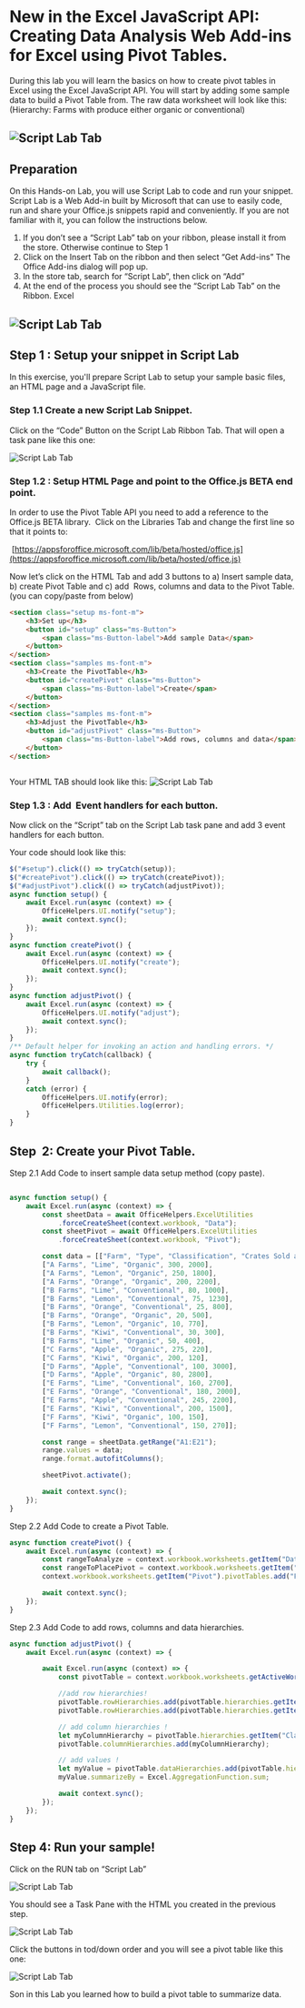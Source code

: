 # New in the Excel JavaScript API: Creating Data Analysis Web Add-ins for Excel using Pivot Tables.

During this lab you will learn the basics on how to create pivot tables in Excel using the Excel JavaScript API. You will start by adding some sample data to build a Pivot Table from. The raw data worksheet will look like this: (Hierarchy: Farms with produce either organic or conventional)

## ![Script Lab Tab](images/image7.png)

## Preparation

On this Hands-on Lab, you will use Script Lab to code and run your snippet. Script Lab is a Web Add-in built by Microsoft that can use to easily  code, run and share your Office.js snippets rapid and conveniently. If you are not familiar with it, you can follow the instructions below.

1.  If you don’t see a “Script Lab” tab on your ribbon, please install it from the store. Otherwise continue to Step 1
2.  Click on the Insert Tab on the ribbon and then select “Get Add-ins” The Office Add-ins dialog will pop up.
3.  In the store tab, search for “Script Lab”, then click on “Add”
4.  At the end of the process you should see the “Script Lab Tab” on the Ribbon.
 Excel
## ![Script Lab Tab](images/image1.png)

## Step 1 : Setup your snippet in Script Lab

In this exercise, you'll prepare Script Lab to setup your sample basic files, an HTML page and a JavaScript file.

### Step 1.1 Create a new Script Lab Snippet.

Click on the “Code” Button on the Script Lab Ribbon Tab. That will open a task pane like this one:

![Script Lab Tab](images/image2.png)

### Step 1.2 : Setup HTML Page and point to the Office.js BETA end point.

In order to use the Pivot Table API you need to add a reference to the Office.js BETA library.  Click on the Libraries Tab and change the first line so that it points to:

 [https://appsforoffice.microsoft.com/lib/beta/hosted/office.js](https://appsforoffice.microsoft.com/lib/beta/hosted/office.js)

Now let’s click on the HTML Tab and add 3 buttons to a) Insert sample data, b) create Pivot Table and c) add  Rows, columns and data to the Pivot Table. (you can copy/paste from below)

```html
<section class="setup ms-font-m">
    <h3>Set up</h3>
    <button id="setup" class="ms-Button">
        <span class="ms-Button-label">Add sample Data</span>
    </button>
</section>
<section class="samples ms-font-m">
    <h3>Create the PivotTable</h3>
    <button id="createPivot" class="ms-Button">
        <span class="ms-Button-label">Create</span>
    </button>
</section>
<section class="samples ms-font-m">
    <h3>Adjust the PivotTable</h3>
    <button id="adjustPivot" class="ms-Button">
        <span class="ms-Button-label">Add rows, columns and data</span>
    </button>
</section>



```

Your HTML TAB should look like this:
![Script Lab Tab](images/image3.png)

### Step 1.3 : Add  Event handlers for each button.

Now click on the “Script” tab on the Script Lab task pane and add 3 event handlers for each button.

Your code should look like this:

```javascript
$("#setup").click(() => tryCatch(setup));
$("#createPivot").click(() => tryCatch(createPivot));
$("#adjustPivot").click(() => tryCatch(adjustPivot));
async function setup() {
    await Excel.run(async (context) => {
        OfficeHelpers.UI.notify("setup");
        await context.sync();
    });
}
async function createPivot() {
    await Excel.run(async (context) => {
        OfficeHelpers.UI.notify("create");
        await context.sync();
    });
}
async function adjustPivot() {
    await Excel.run(async (context) => {
        OfficeHelpers.UI.notify("adjust");
        await context.sync();
    });
}
/** Default helper for invoking an action and handling errors. */
async function tryCatch(callback) {
    try {
        await callback();
    }
    catch (error) {
        OfficeHelpers.UI.notify(error);
        OfficeHelpers.Utilities.log(error);
    }
}
```
## Step  2: Create your Pivot Table.

Step 2.1 Add Code to insert sample data  setup method (copy paste).


```javascript

async function setup() {
    await Excel.run(async (context) => {
        const sheetData = await OfficeHelpers.ExcelUtilities
            .forceCreateSheet(context.workbook, "Data");
        const sheetPivot = await OfficeHelpers.ExcelUtilities
            .forceCreateSheet(context.workbook, "Pivot");

        const data = [["Farm", "Type", "Classification", "Crates Sold at Farm", "Crates Sold Wholesale"],
        ["A Farms", "Lime", "Organic", 300, 2000],
        ["A Farms", "Lemon", "Organic", 250, 1800],
        ["A Farms", "Orange", "Organic", 200, 2200],
        ["B Farms", "Lime", "Conventional", 80, 1000],
        ["B Farms", "Lemon", "Conventional", 75, 1230],
        ["B Farms", "Orange", "Conventional", 25, 800],
        ["B Farms", "Orange", "Organic", 20, 500],
        ["B Farms", "Lemon", "Organic", 10, 770],
        ["B Farms", "Kiwi", "Conventional", 30, 300],
        ["B Farms", "Lime", "Organic", 50, 400],
        ["C Farms", "Apple", "Organic", 275, 220],
        ["C Farms", "Kiwi", "Organic", 200, 120],
        ["D Farms", "Apple", "Conventional", 100, 3000],
        ["D Farms", "Apple", "Organic", 80, 2800],
        ["E Farms", "Lime", "Conventional", 160, 2700],
        ["E Farms", "Orange", "Conventional", 180, 2000],
        ["E Farms", "Apple", "Conventional", 245, 2200],
        ["E Farms", "Kiwi", "Conventional", 200, 1500],
        ["F Farms", "Kiwi", "Organic", 100, 150],
        ["F Farms", "Lemon", "Conventional", 150, 270]];

        const range = sheetData.getRange("A1:E21");
        range.values = data;
        range.format.autofitColumns();

        sheetPivot.activate();

        await context.sync();
    });
}
```

Step 2.2 Add Code to create a Pivot Table.

```javascript
async function createPivot() {
    await Excel.run(async (context) => {
        const rangeToAnalyze = context.workbook.worksheets.getItem("Data").getRange("A1:E21");
        const rangeToPlacePivot = context.workbook.worksheets.getItem("Pivot").getRange("A2");
        context.workbook.worksheets.getItem("Pivot").pivotTables.add("Farm Sales", rangeToAnalyze, rangeToPlacePivot);

        await context.sync();
    });
}
```

Step 2.3 Add Code to add rows, columns and data hierarchies.

```javascript
async function adjustPivot() {
    await Excel.run(async (context) => {

        await Excel.run(async (context) => {
            const pivotTable = context.workbook.worksheets.getActiveWorksheet().pivotTables.getItem("Farm Sales");

            //add row hierarchies!
            pivotTable.rowHierarchies.add(pivotTable.hierarchies.getItem("Farm"));
            pivotTable.rowHierarchies.add(pivotTable.hierarchies.getItem("Type"));

            // add column hierarchies ! 
            let myColumnHierarchy = pivotTable.hierarchies.getItem("Classification");
            pivotTable.columnHierarchies.add(myColumnHierarchy);

            // add values ! 
            let myValue = pivotTable.dataHierarchies.add(pivotTable.hierarchies.getItem("Crates Sold at Farm"));
            myValue.summarizeBy = Excel.AggregationFunction.sum;

            await context.sync();
        });
    });
}
```

## Step 4: Run your sample!

Click on the RUN tab on “Script Lab”


![Script Lab Tab](images/image4.png)

You should see a Task Pane with the HTML you created in the previous step.


![Script Lab Tab](images/image5.png)

Click the buttons in tod/down order and you will see a pivot table like this one:


![Script Lab Tab](images/image5.png)

Son in this Lab you learned how to build a pivot table to summarize data.
